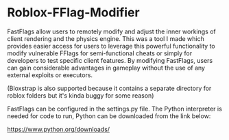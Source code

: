 # Roblox-FFlag-Modifier

FastFlags allow users to remotely modify and adjust the inner workings of client rendering and the physics engine. This was a tool I made which provides easier access for users to leverage this powerful functionality to modify vulnerable FFlags for semi-functional cheats or simply for developers to test specific client features. By modifying FastFlags, users can gain considerable advantages in gameplay without the use of any external exploits or executors.

(Bloxstrap is also supported because it contains a separate directory for roblox folders but it's kinda buggy for some reason)

FastFlags can be configured in the settings.py file. The Python interpreter is needed for code to run, Python can be downloaded from the link below:

https://www.python.org/downloads/
